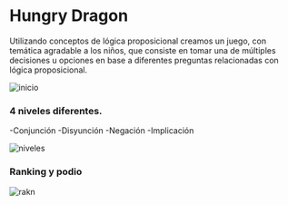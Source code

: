 # Hungry Dragon
Utilizando conceptos de lógica proposicional creamos un juego, con temática agradable a los niños, que consiste en tomar una de múltiples decisiones u opciones en base a diferentes preguntas relacionadas con lógica proposicional.

![inicio](https://user-images.githubusercontent.com/69025663/106348309-56265780-6293-11eb-9859-d0a2aac9fec3.png)

### 4 niveles diferentes.

  -Conjunción
  -Disyunción
  -Negación
  -Implicación

![niveles](https://user-images.githubusercontent.com/69025663/106348349-9d144d00-6293-11eb-8a6e-7e42de928c12.png)

### Ranking y podio

![rakn](https://user-images.githubusercontent.com/69025663/106348353-a8677880-6293-11eb-91ce-5c719b311b7b.png)
